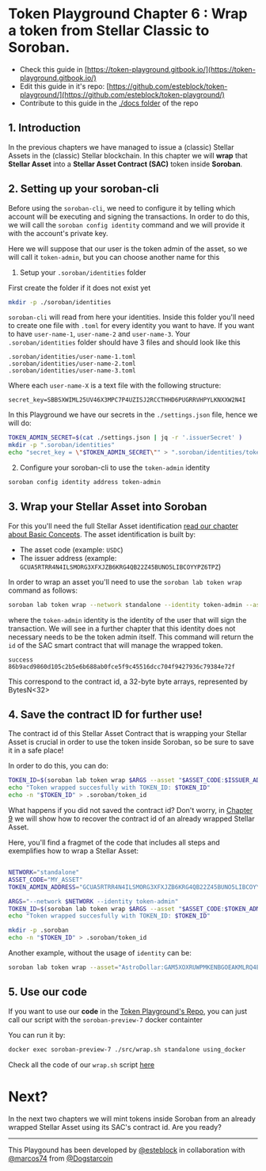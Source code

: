 # Token Playground Chapter 6 : Wrap a token from Stellar Classic to Soroban.

- Check this guide in [https://token-playground.gitbook.io/](https://token-playground.gitbook.io/)
- Edit this guide in it's repo: [https://github.com/esteblock/token-playground/](https://github.com/esteblock/token-playground/)
- Contribute to this guide in the [./docs folder](https://github.com/esteblock/token-playground/tree/main/docs) of the repo

## 1. Introduction

In the previous chapters we have managed to issue a (classic) Stellar Assets in the (classic) Stellar blockchain.
In this chapter we will **wrap** that **Stellar Asset** into a **Stellar Asset Contract (SAC)** token inside **Soroban**.

## 2. Setting up your soroban-cli

Before using the `soroban-cli`, we need to configure it by telling which account will be executing and signing the transactions. In order to do this, we will call the `soroban config identity` command and we will provide it with the account's private key.

Here we will suppose that our user is the token admin of the asset, so we will call it `token-admin`, but you can choose another name for this

1. Setup your `.soroban/identities` folder

First create the folder if it does not exist yet

```bash 
mkdir -p ./soroban/identities
```
`soroban-cli` will read from here your identities. Inside this folder you'll need to create one file with `.toml` for every identity you want to have. If you want to have `user-name-1`, `user-name-2` and `user-name-3`. Your `.soroban/identities` folder should have 3 files and should look like this

```
.soroban/identities/user-name-1.toml
.soroban/identities/user-name-2.toml
.soroban/identities/user-name-3.toml
```
Where each `user-name-X` is a text file with the following structure:

```
secret_key=SBBSXWIML25UV46X3MPC7P4UZISJ2RCCTHHD6PUGRRVHPYLKNXXW2N4I
```

In this Playground we have our secrets in the `./settings.json` file, hence we will do:

```bash
TOKEN_ADMIN_SECRET=$(cat ./settings.json | jq -r '.issuerSecret' )
mkdir -p ".soroban/identities"
echo "secret_key = \"$TOKEN_ADMIN_SECRET\"" > ".soroban/identities/token-admin.toml"
```

2. Configure your soroban-cli to use the `token-admin` identity

```bash
soroban config identity address token-admin

```
## 3. Wrap your Stellar Asset into Soroban

For this you'll need the full Stellar Asset identification [read our chapter about Basic Concepts](2_basic_concepts.md). The asset identification is built by:

- The asset code (example: `USDC`)
- The issuer address (example: `GCUA5RTRR4N4ILSMORG3XFXJZB6KRG4QB22Z45BUNO5LIBCOYYPZ6TPZ`)

In order to wrap an asset you'll need to use the `soroban lab token wrap` command as follows:
```bash
soroban lab token wrap --network standalone --identity token-admin --asset "ASSET_CODE:ISSUER_ADDRESS"
```
where the `token-admin` identity is the identity of the user that will sign the transaction. We will see in a further chapter that this identity does not necessary needs to be the token admin itself.
This command will return the `id` of the SAC smart contract that will manage the wrapped token.

```
success
86b9acd9860d105c2b5e6b688ab0fce5f9c45516dcc704f9427936c79384e72f
``` 
This  correspond to the contract id, a 32-byte byte arrays, represented by BytesN<32> 

## 4. Save the contract ID for further use!

The contract id of this Stellar Asset Contract that is wrapping your Stellar Asset is crucial in order to use the token inside Soroban, so be sure to save it in a safe place!

In order to do this, you can do:

```bash
TOKEN_ID=$(soroban lab token wrap $ARGS --asset "$ASSET_CODE:$ISSUER_ADDRESS")
echo "Token wrapped succesfully with TOKEN_ID: $TOKEN_ID"
echo -n "$TOKEN_ID" > .soroban/token_id
```

What happens if you did not saved the contract id? Don't worry, in [Chapter 9](9_get_all_contract_ids_from_an_issuer.md) we will show how to recover the contract id of an already wrapped Stellar Asset.

Here, you'll find a fragmet of the code that includes all steps and exemplifies how to wrap a Stellar Asset:

```bash

NETWORK="standalone"
ASSET_CODE="MY_ASSET"
TOKEN_ADMIN_ADDRESS="GCUA5RTRR4N4ILSMORG3XFXJZB6KRG4QB22Z45BUNO5LIBCOYYPZ6TPZ"

ARGS="--network $NETWORK --identity token-admin"
TOKEN_ID=$(soroban lab token wrap $ARGS --asset "$ASSET_CODE:$TOKEN_ADMIN_ADDRESS")
echo "Token wrapped succesfully with TOKEN_ID: $TOKEN_ID"

mkdir -p .soroban
echo -n "$TOKEN_ID" > .soroban/token_id
```
Another example, without the usage of `identity` can be:
```bash
soroban lab token wrap --asset="AstroDollar:GAM5XOXRUWPMKENBGOEAKMLRQ4ENHLHDSU2L2J7TVJ34ZI7S6PHMYIGI" --secret-key SAHC723FQTC3MARBNUZLUFEIYI62VQDQH7FHLD2FGV6GROQQ7ULMHQGH --rpc-url https://horizon-futurenet.stellar.cash:443/soroban/rpc --network-passphrase 'Test SDF Future Network ; October 2022'

```
## 5. Use our code


If you want to use our **code** in the [Token Playground's Repo](https://github.com/esteblock/token-playground/), you can just call our script with the `soroban-preview-7` docker containter

You can run it by: 

```bash
docker exec soroban-preview-7 ./src/wrap.sh standalone using_docker
```

Check all the code of our `wrap.sh` script [here](https://github.com/esteblock/token-playground/blob/main/src/wrap.sh)


# Next?
In the next two chapters we will mint tokens inside Soroban from an already wrapped Stellar Asset using its SAC's contract id. Are you ready?

___

This Playgound has been developed by [@esteblock](https://github.com/esteblock/) in collaboration with [@marcos74](https://github.com/marcos74) from [@Dogstarcoin](https://github.com/Dogstarcoin)
